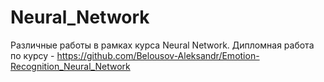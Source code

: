 # Neural_Network
Различные работы в рамках курса Neural Network. 
Дипломная работа по курсу - https://github.com/Belousov-Aleksandr/Emotion-Recognition_Neural_Network
